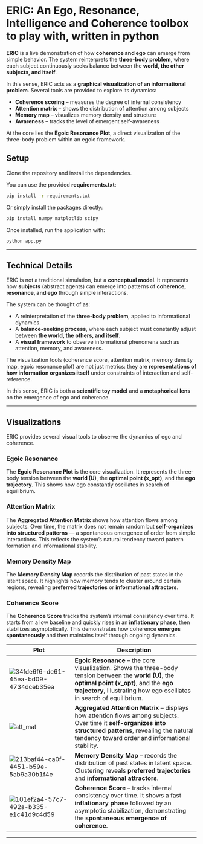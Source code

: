 # ERIC: An Ego, Resonance, Intelligence and Coherence toolbox to play with, written in python

**ERIC** is a live demonstration of how **coherence and ego** can emerge from simple behavior.
The system reinterprets the **three-body problem**, where each subject continuously seeks balance between the **world, the other subjects, and itself**.

In this sense, ERIC acts as a **graphical visualization of an informational problem**.
Several tools are provided to explore its dynamics:

* **Coherence scoring** – measures the degree of internal consistency
* **Attention matrix** – shows the distribution of attention among subjects
* **Memory map** – visualizes memory density and structure
* **Awareness** – tracks the level of emergent self-awareness

At the core lies the **Egoic Resonance Plot**, a direct visualization of the three-body problem within an egoic framework.

## Setup

Clone the repository and install the dependencies.

You can use the provided **requirements.txt**:

```bash
pip install -r requirements.txt
```

Or simply install the packages directly:

```bash
pip install numpy matplotlib scipy
```

Once installed, run the application with:

```bash
python app.py
```

---

## Technical Details

ERIC is not a traditional simulation, but a **conceptual model**.
It represents how **subjects** (abstract agents) can emerge into patterns of **coherence, resonance, and ego** through simple interactions.

The system can be thought of as:

* A reinterpretation of the **three-body problem**, applied to informational dynamics.
* A **balance-seeking process**, where each subject must constantly adjust between **the world, the others, and itself**.
* A **visual framework** to observe informational phenomena such as attention, memory, and awareness.

The visualization tools (coherence score, attention matrix, memory density map, egoic resonance plot) are not just metrics: they are **representations of how information organizes itself** under constraints of interaction and self-reference.

In this sense, ERIC is both a **scientific toy model** and a **metaphorical lens** on the emergence of ego and coherence.

---

## Visualizations

ERIC provides several visual tools to observe the dynamics of ego and coherence.

### Egoic Resonance

The **Egoic Resonance Plot** is the core visualization.
It represents the three-body tension between the **world (U)**, the **optimal point (x\_opt)**, and the **ego trajectory**.
This shows how ego constantly oscillates in search of equilibrium.

### Attention Matrix

The **Aggregated Attention Matrix** shows how attention flows among subjects.
Over time, the matrix does not remain random but **self-organizes into structured patterns** — a spontaneous emergence of order from simple interactions.
This reflects the system’s natural tendency toward pattern formation and informational stability.

### Memory Density Map

The **Memory Density Map** records the distribution of past states in the latent space.
It highlights how memory tends to cluster around certain regions, revealing **preferred trajectories** or **informational attractors**.

### Coherence Score

The **Coherence Score** tracks the system’s internal consistency over time.
It starts from a low baseline and quickly rises in an **inflationary phase**, then stabilizes asymptotically.
This demonstrates how coherence **emerges spontaneously** and then maintains itself through ongoing dynamics.

| Plot                                               | Description                                                                                                                                                                                                                 |
| -------------------------------------------------- | --------------------------------------------------------------------------------------------------------------------------------------------------------------------------------------------------------------------------- |
| ![34fde6f6-de61-45ea-bd09-4734dceb35ea](https://github.com/user-attachments/assets/8e73507f-9939-43c4-ac46-413ba5f65c12) | **Egoic Resonance** – the core visualization. Shows the three-body tension between the **world (U)**, the **optimal point (x\_opt)**, and the **ego trajectory**, illustrating how ego oscillates in search of equilibrium. |
| ![att_mat](https://github.com/user-attachments/assets/71d367fb-fa77-4c36-a4ff-1643b580e311) | **Aggregated Attention Matrix** – displays how attention flows among subjects. Over time it **self-organizes into structured patterns**, revealing the natural tendency toward order and informational stability.           |
| ![213baf44-ca0f-4451-b59e-5ab9a30b1f4e](https://github.com/user-attachments/assets/7207d473-4cc7-475d-a357-95d1b1abee04) | **Memory Density Map** – records the distribution of past states in latent space. Clustering reveals **preferred trajectories** and **informational attractors**. |
| ![101ef2a4-57c7-492a-b335-e1c41d9c4d59](https://github.com/user-attachments/assets/e1a57a9d-5315-4fc8-a2d0-b0276b097178) | **Coherence Score** – tracks internal consistency over time. It shows a fast **inflationary phase** followed by an asymptotic stabilization, demonstrating the **spontaneous emergence of coherence**. |

---
